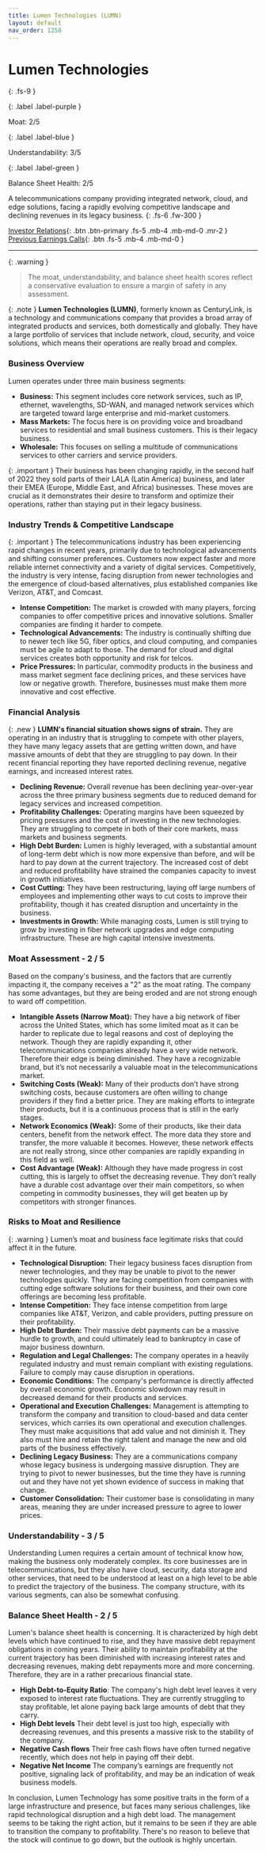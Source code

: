 ```yaml
---
title: Lumen Technologies (LUMN)
layout: default
nav_order: 1258
---
```


# Lumen Technologies
{: .fs-9 }

{: .label .label-purple }

Moat: 2/5

{: .label .label-blue }

Understandability: 3/5

{: .label .label-green }

Balance Sheet Health: 2/5

A telecommunications company providing integrated network, cloud, and edge solutions, facing a rapidly evolving competitive landscape and declining revenues in its legacy business.
{: .fs-6 .fw-300 }

[Investor Relations](https://www.google.com/search?q=LUMN+investor+relations){: .btn .btn-primary .fs-5 .mb-4 .mb-md-0 .mr-2 }
[Previous Earnings Calls](https://discountingcashflows.com/company/LUMN/transcripts/){: .btn .fs-5 .mb-4 .mb-md-0 }

---

{: .warning }
>The moat, understandability, and balance sheet health scores reflect a conservative evaluation to ensure a margin of safety in any assessment.



{: .note }
**Lumen Technologies (LUMN)**, formerly known as CenturyLink, is a technology and communications company that provides a broad array of integrated products and services, both domestically and globally. They have a large portfolio of services that include network, cloud, security, and voice solutions, which means their operations are really broad and complex.

### Business Overview

Lumen operates under three main business segments: 

*   **Business:** This segment includes core network services, such as IP, ethernet, wavelengths, SD-WAN, and managed network services which are targeted toward large enterprise and mid-market customers. 
*   **Mass Markets:** The focus here is on providing voice and broadband services to residential and small business customers. This is their legacy business.
*   **Wholesale:** This focuses on selling a multitude of communications services to other carriers and service providers. 

{: .important }
Their business has been changing rapidly, in the second half of 2022 they sold parts of their LALA (Latin America) business, and later their EMEA (Europe, Middle East, and Africa) businesses.
These moves are crucial as it demonstrates their desire to transform and optimize their operations, rather than staying put in their legacy business.

### Industry Trends & Competitive Landscape
{: .important }
The telecommunications industry has been experiencing rapid changes in recent years, primarily due to technological advancements and shifting consumer preferences. Customers now expect faster and more reliable internet connectivity and a variety of digital services. Competitively, the industry is very intense, facing disruption from newer technologies and the emergence of cloud-based alternatives, plus established companies like Verizon, AT&T, and Comcast.

*   **Intense Competition:** The market is crowded with many players, forcing companies to offer competitive prices and innovative solutions. Smaller companies are finding it harder to compete.
*   **Technological Advancements:** The industry is continually shifting due to newer tech like 5G, fiber optics, and cloud computing, and companies must be agile to adapt to those. The demand for cloud and digital services creates both opportunity and risk for telcos.
*   **Price Pressures:** In particular, commodity products in the business and mass market segment face declining prices, and these services have low or negative growth. Therefore, businesses must make them more innovative and cost effective. 

### Financial Analysis

{: .new }
**LUMN's financial situation shows signs of strain.** They are operating in an industry that is struggling to compete with other players, they have many legacy assets that are getting written down, and have massive amounts of debt that they are struggling to pay down. In their recent financial reporting they have reported declining revenue, negative earnings, and increased interest rates.

*   **Declining Revenue:** Overall revenue has been declining year-over-year across the three primary business segments due to reduced demand for legacy services and increased competition.
*   **Profitability Challenges:** Operating margins have been squeezed by pricing pressures and the cost of investing in the new technologies. They are struggling to compete in both of their core markets, mass markets and business segments.
*   **High Debt Burden:** Lumen is highly leveraged, with a substantial amount of long-term debt which is now more expensive than before, and will be hard to pay down at the current trajectory. The increased cost of debt and reduced profitability have strained the companies capacity to invest in growth initiatives.
*   **Cost Cutting:** They have been restructuring, laying off large numbers of employees and implementing other ways to cut costs to improve their profitability, though it has created disruption and uncertainty in the business. 
*   **Investments in Growth:** While managing costs, Lumen is still trying to grow by investing in fiber network upgrades and edge computing infrastructure. These are high capital intensive investments.

### Moat Assessment - 2 / 5

Based on the company's business, and the factors that are currently impacting it, the company receives a "2" as the moat rating.
The company has some advantages, but they are being eroded and are not strong enough to ward off competition.

*   **Intangible Assets (Narrow Moat):** They have a big network of fiber across the United States, which has some limited moat as it can be harder to replicate due to legal reasons and cost of deploying the network. Though they are rapidly expanding it, other telecommunications companies already have a very wide network. Therefore their edge is being diminished. They have a recognizable brand, but it’s not necessarily a valuable moat in the telecommunications market.
*   **Switching Costs (Weak):** Many of their products don’t have strong switching costs, because customers are often willing to change providers if they find a better price. They are making efforts to integrate their products, but it is a continuous process that is still in the early stages.
*   **Network Economics (Weak):** Some of their products, like their data centers, benefit from the network effect. The more data they store and transfer, the more valuable it becomes. However, these network effects are not really strong, since other companies are rapidly expanding in this field as well.
*   **Cost Advantage (Weak):** Although they have made progress in cost cutting, this is largely to offset the decreasing revenue. They don’t really have a durable cost advantage over their main competitors, so when competing in commodity businesses, they will get beaten up by competitors with stronger finances.

### Risks to Moat and Resilience

{: .warning }
Lumen’s moat and business face legitimate risks that could affect it in the future.

*   **Technological Disruption:** Their legacy business faces disruption from newer technologies, and they may be unable to pivot to the newer technologies quickly. They are facing competition from companies with cutting edge software solutions for their business, and their own core offerings are becoming less profitable.
*   **Intense Competition:** They face intense competition from large companies like AT&T, Verizon, and cable providers, putting pressure on their profitability.
*   **High Debt Burden:** Their massive debt payments can be a massive hurdle to growth, and could ultimately lead to bankruptcy in case of major business downturn.
*   **Regulation and Legal Challenges:** The company operates in a heavily regulated industry and must remain compliant with existing regulations. Failure to comply may cause disruption in operations.
*   **Economic Conditions:** The company's performance is directly affected by overall economic growth. Economic slowdown may result in decreased demand for their products and services.
*   **Operational and Execution Challenges:** Management is attempting to transform the company and transition to cloud-based and data center services, which carries its own operational and execution challenges. They must make acquisitions that add value and not diminish it. They also must hire and retain the right talent and manage the new and old parts of the business effectively.
*   **Declining Legacy Business:** They are a communications company whose legacy business is undergoing massive disruption. They are trying to pivot to newer businesses, but the time they have is running out and they have not yet shown evidence of success in making that change.
*  **Customer Consolidation:** Their customer base is consolidating in many areas, meaning they are under increased pressure to agree to lower prices. 

### Understandability - 3 / 5

Understanding Lumen requires a certain amount of technical know how, making the business only moderately complex. Its core businesses are in telecommunications, but they also have cloud, security, data storage and other services, that need to be understood at least on a high level to be able to predict the trajectory of the business. The company structure, with its various segments, can also be somewhat confusing.

### Balance Sheet Health - 2 / 5

Lumen's balance sheet health is concerning. It is characterized by high debt levels which have continued to rise, and they have massive debt repayment obligations in coming years. Their ability to maintain profitability at the current trajectory has been diminished with increasing interest rates and decreasing revenues, making debt repayments more and more concerning. Therefore, they are in a rather precarious financial state.

*   **High Debt-to-Equity Ratio**: The company's high debt level leaves it very exposed to interest rate fluctuations. They are currently struggling to stay profitable, let alone paying back large amounts of debt that they carry.
*   **High Debt levels** Their debt level is just too high, especially with decreasing revenues, and this presents a massive risk to the stability of the company.
*   **Negative Cash flows** Their free cash flows have often turned negative recently, which does not help in paying off their debt.
*   **Negative Net Income** The company’s earnings are frequently not positive, signaling lack of profitability, and may be an indication of weak business models.

In conclusion, Lumen Technology has some positive traits in the form of a large infrastructure and presence, but faces many serious challenges, like rapid technological disruption and a high debt load. The management seems to be taking the right action, but it remains to be seen if they are able to transition the company to profitability. There's no reason to believe that the stock will continue to go down, but the outlook is highly uncertain.
